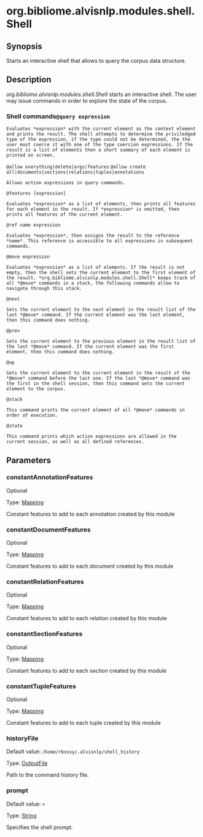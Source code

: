 # org.bibliome.alvisnlp.modules.shell.Shell

## Synopsis

Starts an interactive shell that allows to query the corpus data structure.

## Description

*org.bibliome.alvisnlp.modules.shell.Shell* starts an interactive shell. The user may issue commands in order to explore the state of the corpus.

### Shell commands`@query expression`

	Evaluates *expression* with the current element as the context element and prints the result. The shell attempts to determine the priviledged type of the expression, if the type could not be determined, the the user must coerce it with one of the type coercion expressions. If the result is a list of elements then a short summary of each element is printed on screen.
      

`@allow everything|delete|args|features`
`@allow create all|documents|sections|relations|tuples|annotations`

	Allows action expressions in query commands.
      

`@features [expression]`

	Evaluates *expression* as a list of elements, then prints all features for each element in the result. If *expression* is omitted, then prints all features of the current element.
      

`@ref name expression`

	Evaluates *expression*, then assigns the result to the reference *name*. This reference is accessible to all expressions in subsequent commands.
      

`@move expression`

	Evaluates *expression* as a list of elements. If the result is not empty, then the shell sets the current element to the first element of the result. *org.bibliome.alvisnlp.modules.shell.Shell* keeps track of all *@move* commands in a stack, the following commands allow to navigate through this stack.
      

`@next`

	Sets the current element to the next element in the result list of the last *@move* command. If the current element was the last element, then this command does nothing.
      

`@prev`

	Sets the current element to the previous element in the result list of the last *@move* command. If the current element was the first element, then this command does nothing.
      

`@up`

	Sets the current element to the current element in the result of the *@move* command before the last one. If the last *@move* command was the first in the shell session, then this command sets the current element to the corpus.
      

`@stack`

	This command prints the current element of all *@move* commands in order of execution.
      

`@state`

	This command prints which action expressions are allowed in the current session, as well as all defined references.
      

## Parameters

<a name="constantAnnotationFeatures">

### constantAnnotationFeatures

Optional

Type: [Mapping](../converter/alvisnlp.module.types.Mapping)

Constant features to add to each annotation created by this module

<a name="constantDocumentFeatures">

### constantDocumentFeatures

Optional

Type: [Mapping](../converter/alvisnlp.module.types.Mapping)

Constant features to add to each document created by this module

<a name="constantRelationFeatures">

### constantRelationFeatures

Optional

Type: [Mapping](../converter/alvisnlp.module.types.Mapping)

Constant features to add to each relation created by this module

<a name="constantSectionFeatures">

### constantSectionFeatures

Optional

Type: [Mapping](../converter/alvisnlp.module.types.Mapping)

Constant features to add to each section created by this module

<a name="constantTupleFeatures">

### constantTupleFeatures

Optional

Type: [Mapping](../converter/alvisnlp.module.types.Mapping)

Constant features to add to each tuple created by this module

<a name="historyFile">

### historyFile

Default value: `/home/rbossy/.alvisnlp/shell_history`

Type: [OutputFile](../converter/org.bibliome.util.files.OutputFile)

Path to the command history file.

<a name="prompt">

### prompt

Default value: `> `

Type: [String](../converter/java.lang.String)

Specifies the shell prompt.

